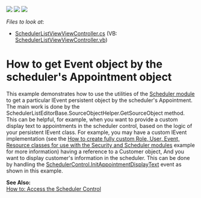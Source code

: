 <!-- default badges list -->
![](https://img.shields.io/endpoint?url=https://codecentral.devexpress.com/api/v1/VersionRange/128590738/13.1.4%2B)
[![](https://img.shields.io/badge/Open_in_DevExpress_Support_Center-FF7200?style=flat-square&logo=DevExpress&logoColor=white)](https://supportcenter.devexpress.com/ticket/details/E2082)
[![](https://img.shields.io/badge/📖_How_to_use_DevExpress_Examples-e9f6fc?style=flat-square)](https://docs.devexpress.com/GeneralInformation/403183)
<!-- default badges end -->
<!-- default file list -->
*Files to look at*:

* [SchedulerListViewViewController.cs](./CS/WinSolution.Module.Win/SchedulerListViewViewController.cs) (VB: [SchedulerListViewViewController.vb](./VB/WinSolution.Module.Win/SchedulerListViewViewController.vb))
<!-- default file list end -->
# How to get Event object by the scheduler's Appointment object


<p>This example demonstrates how to use the utilities of the <a href="http://documentation.devexpress.com/#Xaf/CustomDocument2812">Scheduler module</a> to get a particular IEvent persistent object by the scheduler's Appointment. The main work is done by the SchedulerListEditorBase.SourceObjectHelper.GetSourceObject method.<br />
This can be helpful, for example, when you want to provide a custom display text to appointments in the scheduler control, based on the logic of your persistent IEvent class. For example, you may have a custom IEvent implementation (see the <a href="https://www.devexpress.com/Support/Center/p/E1255">How to create fully custom Role, User, Event, Resource classes for use with the Security and Scheduler modules</a> example for more information) having a reference to a Customer object, And you want to display customer's information in the scheduler. This can be done by handling the <a href="http://documentation.devexpress.com/#WindowsForms/DevExpressXtraSchedulerSchedulerControl_InitAppointmentDisplayTexttopic">SchedulerControl.InitAppointmentDisplayText</a> event as shown in this example.</p><p><strong>See Also:</strong><br />
<a href="http://documentation.devexpress.com/#Xaf/CustomDocument2814">How to: Access the Scheduler Control</a></p>

<br/>


